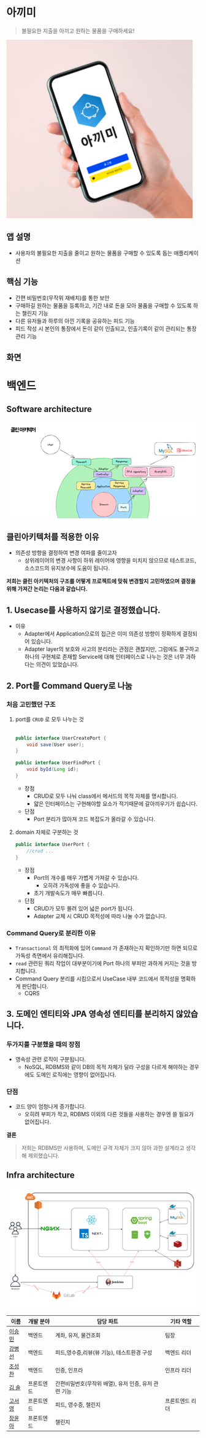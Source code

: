 # 아끼미
> 불필요한 지출을 아끼고 원하는 물품을 구매하세요!

![hi](./readme_image/main.png)
## 앱 설명
- 사용자의 불필요한 지출을 줄이고 원하는 물품을 구매할 수 있도록 돕는 애플리케이션

## 핵심 기능
- 간편 비밀번호(무작위 재배치)를 통한 보안
- 구매하길 원하는 물품을 등록하고, 기간 내로 돈을 모아 물품을 구매할 수 있도록 하는 챌린지 기능
- 다른 유저들과 하루의 아낀 기록을 공유하는 피드 기능
- 피드 작성 시 본인의 통장에서 돈이 같이 인출되고, 인출기록이 같이 관리되는 통장 관리 기능

## 화면


# 백엔드
## Software architecture
![clean_architecture](./readme_image/clean_architecture.png)
## 클린아키텍처를 적용한 이유

- 의존성 방향을 결정하여 변경 여파를 줄이고자
  - 상위레이어의 변경 사항이 하위 레이어에 영향을 미치지 않으므로 테스트코드, 소스코드의 유지보수에 도움이 됩니다.

**저희는 클린 아키텍처의 구조를 어떻게 프로젝트에 맞춰 변경할지 고민하였으며 결정을 위해 가져간 논리는 다음과 같습니다.**
## 1. Usecase를 사용하지 않기로 결정했습니다.
- 이유
    - Adapter에서 Application으로의 접근은 이미 의존성 방향이 정확하게 결정되어 있습니다.
    - Adapter layer의 보호와 사고의 분리라는 관점은 괜찮지만, 그럼에도 불구하고 하나의 구현체로 존재할 Service에 대해 
  인터페이스로 나누는 것은 너무 과하다는 의견이 있었습니다.

## 2. Port를 Command Query로 나눔
### 처음 고민했던 구조
1. port를 `CRUD` 로 모두 나누는 것
    ```java
    
    public interface UserCreatePort {
        void save(User user);
    }
    ```
    ```java
    public interface UserFindPort {
        void byId(Long id);
    }
    
    ```
    - 장점
        - CRUD로 모두 나눠 class에서 메서드의 목적 자체를 명시합니다.
        - 얇은 인터페이스는 구현해야할 요소가 적기때문에 갈아끼우기가 쉽습니다.
    - 단점
        - Port 분리가 많아져 코드 복잡도가 올라갈 수 있습니다.

2. domain 자체로 구분하는 것
    ```java
    public interface UserPort {
    	//crud ...
    }
    ```
    - 장점
        - Port의 개수를 매우 가볍게 가져갈 수 있습니다.
            - 오히려 가독성에 좋을 수 있습니다.
        - 초기 개발속도가 매우 빠릅니다.
    - 단점
        - CRUD가 모두 몰려 있어 넓은 port가 됩니다.
        - Adapter 교체 시 CRUD 목적성에 따라 나눌 수가 없습니다.

### Command Query로 분리한 이유
- `Transactional` 의 최적화에 있어 `Command` 가 존재하는지 확인하기만 하면 되므로 가독성 측면에서 유리해집니다.
- `read` 관련된 쿼리 작업이 대부분이기에 Port 하나의 부피만 과하게 커지는 것을 방지합니다.
- Command Query 분리를 시킴으로서 UseCase 내부 코드에서 목적성을 명확하게 판단합니다.
    - CQRS

## 3. 도메인 엔티티와 JPA 영속성 엔티티를 분리하지 않았습니다.
### 두가지를 구분했을 때의 장점
- 영속성 관련 로직이 구분됩니다.
    - NoSQL, RDBMS와 같이 DB의 목적 자체가 달라 구성을 다르게 해야하는 경우에도 도메인 로직에는 영향이 없어집니다.

### 단점
- 코드 양이 엄청나게 증가합니다.
  - 오히려 부피가 작고, RDBMS 이외의 다른 것들을 사용하는 경우엔 쓸 필요가 없어집니다.

**결론**
> 저희는 RDBMS만 사용하며, 도메인 규격 자체가 크지 않아 과한 설계라고 생각해 제외했습니다.

## Infra architecture
![infra_architecture](./readme_image/infra_architecture.png)


| 이름                                    | 개발 분야  | 담당 파트                           | 기타 역할       |
|---------------------------------------| ---------- |---------------------------------| --------------- |
| [이승민](https://github.com/esm712)      | 백엔드     | 계좌, 유저, 물건조회                    | 팀장            |
| [강병선](https://github.com/qudtjs0753)  | 백엔드     | 피드,영수증,리뷰(뷰 기능), 테스트환경 구성       | 백엔드 리더          |
| [조성찬](https://github.com/JoeSeongchan) | 백엔드     | 인증, 인프라                         | 인프라 리더    |
| [김 솔](https://github.com/s01k1m)      | 프론트엔드 | 간편비밀번호(무작위 배열), 유저 인증, 유저 관련 기능 |           |
| [고서영](https://github.com/seoyoung81)  | 프론트엔드 | 피드, 영수증, 챌린지                    | 프론트엔드 리더 |
| [장윤아](https://github.com/zogak)       | 프론트엔드 | 챌린지                             |                 |

